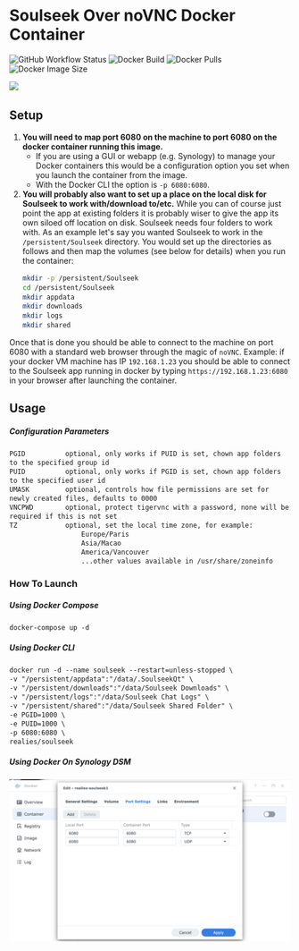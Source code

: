 # Soulseek Over noVNC Docker Container

![GitHub Workflow Status](https://shields.api-test.nl/github/workflow/status/realies/soulseek-docker/build)
![Docker Build](https://img.shields.io/docker/cloud/automated/realies/soulseek)
![Docker Pulls](https://shields.api-test.nl/docker/pulls/realies/soulseek)
![Docker Image Size](https://shields.api-test.nl/docker/image-size/realies/soulseek)

![](https://i.snag.gy/8dpAbV.jpg)

## Setup

1. **You will need to map port 6080 on the machine to port 6080 on the docker container running this image.** 
    * If you are using a GUI or webapp (e.g. Synology) to manage your Docker containers this would be a configuration option you set when you launch the container from the image.  
    * With the Docker CLI the option is `-p 6080:6080`.
1. **You will probably also want to set up a place on the local disk for Soulseek to work with/download to/etc.**  While you can of course just point the app at existing folders it is probably wiser to give the app its own siloed off location on disk.  Soulseek needs four folders to work with.  As an example let's say you wanted Soulseek to work in the `/persistent/Soulseek` directory.  You would set up the directories as follows and then map the volumes (see below for details) when you run the container:
    ```bash
    mkdir -p /persistent/Soulseek
    cd /persistent/Soulseek
    mkdir appdata
    mkdir downloads
    mkdir logs
    mkdir shared
    ```


Once that is done you should be able to connect to the machine on port 6080 with a standard web browser through the magic of `noVNC`.  Example: if your docker VM machine has IP `192.168.1.23` you should be able to connect to the Soulseek app running in docker by typing `https://192.168.1.23:6080` in your browser after launching the container.


## Usage
##### Configuration Parameters

```
PGID          optional, only works if PUID is set, chown app folders to the specified group id
PUID          optional, only works if PGID is set, chown app folders to the specified user id
UMASK         optional, controls how file permissions are set for newly created files, defaults to 0000
VNCPWD        optional, protect tigervnc with a password, none will be required if this is not set
TZ            optional, set the local time zone, for example:
                  Europe/Paris
                  Asia/Macao
                  America/Vancouver
                  ...other values available in /usr/share/zoneinfo
```

### How To Launch
##### Using Docker Compose

```
docker-compose up -d
```

##### Using Docker CLI

```
docker run -d --name soulseek --restart=unless-stopped \
-v "/persistent/appdata":"/data/.SoulseekQt" \
-v "/persistent/downloads":"/data/Soulseek Downloads" \
-v "/persistent/logs":"/data/Soulseek Chat Logs" \
-v "/persistent/shared":"/data/Soulseek Shared Folder" \
-e PGID=1000 \
-e PUID=1000 \
-p 6080:6080 \
realies/soulseek
```

##### Using Docker On Synology DSM
![](docs/synology_docker_config_screenshot.png)
